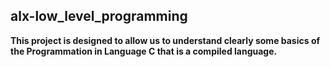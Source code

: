 ## alx-low_level_programming

**This project is designed to allow us to understand clearly some basics of the
Programmation in Language C that is a compiled language.**

